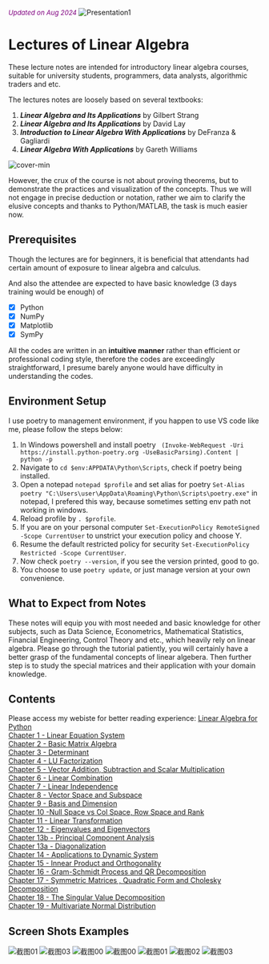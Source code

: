 <font color='purple' size=2.5><i>Updated on Aug 2024</i></font>
![Presentation1](https://user-images.githubusercontent.com/59842360/159695863-678be5bc-d146-4340-9592-003ad93241e1.jpg)
# Lectures of Linear Algebra

These lecture notes are intended for introductory linear algebra courses, suitable for university students, programmers, data analysts, algorithmic traders and etc. 

The lectures notes are loosely based on several textbooks:

1. <b><i>Linear Algebra and Its Applications</i></b> by Gilbert Strang 
2. <b><i>Linear Algebra and Its Applications</i></b> by David Lay 
3. <b><i>Introduction to Linear Algebra With Applications</i></b> by DeFranza & Gagliardi
4. <b><i>Linear Algebra With Applications</i></b> by Gareth Williams

![cover-min](https://user-images.githubusercontent.com/59842360/83939172-64df6c00-a7e3-11ea-80b1-058af696d5a3.png)

However, the crux of the course is not about proving theorems, but to demonstrate the practices and visualization of the concepts. Thus we will not engage in precise deduction or notation, rather we aim to clarify the elusive concepts and thanks to Python/MATLAB, the task is much easier now.

## Prerequisites
Though the lectures are for beginners, it is beneficial that attendants had certain amount of exposure to linear algebra and calculus.

And also the attendee are expected to have basic knowledge (3 days training would be enough) of 
- [x] Python
- [x] NumPy
- [x] Matplotlib
- [x] SymPy

All the codes are written in an <b>intuitive manner</b> rather than efficient or professional coding style, therefore the codes are exceedingly straightforward, I presume barely anyone would have difficulty in understanding the codes.

## Environment Setup
I use poetry to management environment, if you happen to use VS code like me, please follow the steps below:
1. In Windows powershell and install poetry ``` (Invoke-WebRequest -Uri https://install.python-poetry.org -UseBasicParsing).Content | python -p```
2. Navigate to ```cd $env:APPDATA\Python\Scripts```, check if poetry being installed.
3. Open a notepad ```notepad $profile``` and set alias for poetry ```Set-Alias poetry "C:\Users\user\AppData\Roaming\Python\Scripts\poetry.exe"``` in notepad, I prefered this way, because sometimes setting env path not working in windows.
4. Reload profile by ```. $profile```.
5. If you are on your personal computer ```Set-ExecutionPolicy RemoteSigned -Scope CurrentUser``` to unstrict your execution policy and choose Y.
6. Resume the default restricted policy for security ```Set-ExecutionPolicy Restricted -Scope CurrentUser```.
7. Now check ```poetry --version```, if you see the version printed, good to go.
8. You choose to use ```poetry update```, or just manage version at your own convenience.

## What to Expect from Notes
These notes will equip you with most needed and basic knowledge for other subjects, such as Data Science, Econometrics, Mathematical Statistics, Financial Engineering, Control Theory and etc., which heavily rely on linear algebra. Please go through the tutorial patiently, you will certainly have a better grasp of the fundamental concepts of linear algebera. Then further step is to study the special matrices and their application with your domain knowledge.  

## Contents
Please access my webiste for better reading experience: [Linear Algebra for Python](https://www.weijiechen.com/linear-algebra-with-python-book/linear-algebra-index.html)<br>
[Chapter 1 - Linear Equation System](https://www.weijiechen.com/linear-algebra-with-python-book/qmd/Chapter%201%20-%20Linear%20Equation%20System.html)<br>
[Chapter 2 - Basic Matrix Algebra](https://www.weijiechen.com/linear-algebra-with-python-book/qmd/Chapter%202%20-%20Basic%20Matrix%20Algebra.html)<br>
[Chapter 3 - Determinant](https://nbviewer.org/github/weijie-chen/Linear-Algebra-With-Python/blob/master/notebooks/Chapter%203%20-%20Determinant.ipynb)<br>
[Chapter 4 - LU Factorization](https://nbviewer.org/github/weijie-chen/Linear-Algebra-With-Python/blob/master/notebooks/Chapter%204%20-%20LU%20Factorization.ipynb)<br>
[Chapter 5 - Vector Addition, Subtraction and Scalar Multiplication](https://nbviewer.org/github/weijie-chen/Linear-Algebra-With-Python/blob/master/notebooks/Chapter%205%20-%20Vector%20Addition%2C%20Subtraction%20and%20Scalar%20Multiplication.ipynb)<br>
[Chapter 6 - Linear Combination](https://nbviewer.org/github/weijie-chen/Linear-Algebra-With-Python/blob/master/notebooks/Chapter%206%20-%20Linear%20Combination.ipynb)<br>
[Chapter 7 - Linear Independence](https://nbviewer.org/github/weijie-chen/Linear-Algebra-With-Python/blob/master/notebooks/Chapter%207%20-%20Linear%20Independence.ipynb)<br>
[Chapter 8 - Vector Space and Subspace](https://nbviewer.org/github/weijie-chen/Linear-Algebra-With-Python/blob/master/notebooks/Chapter%208%20-%20Vector%20Space%20and%20Subspace.ipynb)<br>
[Chapter 9 - Basis and Dimension](https://nbviewer.org/github/weijie-chen/Linear-Algebra-With-Python/blob/master/notebooks/Chapter%209%20-%20Basis%20and%20Dimension.ipynb)<br>
[Chapter 10 -Null Space vs Col Space, Row Space and Rank](https://nbviewer.org/github/weijie-chen/Linear-Algebra-With-Python/blob/master/notebooks/Chapter%2010%20-Null%20Space%20vs%20Col%20Space%2C%20Row%20Space%20and%20Rank.ipynb)<br>
[Chapter 11 - Linear Transformation](https://nbviewer.org/github/weijie-chen/Linear-Algebra-With-Python/blob/master/notebooks/Chapter%2011%20-%20Linear%20Transformation.ipynb)<br>
[Chapter 12 - Eigenvalues and Eigenvectors](https://nbviewer.org/github/weijie-chen/Linear-Algebra-With-Python/blob/master/notebooks/Chapter%2012%20-%20Eigenvalues%20and%20Eigenvectors.ipynb)<br>
[Chapter 13b - Principal Component Analysis](https://nbviewer.org/github/weijie-chen/Linear-Algebra-With-Python/blob/master/notebooks/Chapter%2013b%20-%20Principal%20Component%20Analysis.ipynb)<br>
[Chapter 13a - Diagonalization](https://nbviewer.org/github/weijie-chen/Linear-Algebra-With-Python/blob/master/notebooks/Chapter%2013a%20-%20Diagonalization.ipynb)<br>
[Chapter 14 - Applications to Dynamic System](https://nbviewer.org/github/weijie-chen/Linear-Algebra-With-Python/blob/master/notebooks/Chapter%2014%20-%20Applications%20to%20Dynamic%20System.ipynb)<br>
[Chapter 15 - Innear Product and Orthogonality](https://nbviewer.org/github/weijie-chen/Linear-Algebra-With-Python/blob/master/notebooks/Chapter%2015%20-%20Innear%20Product%20and%20Orthogonality.ipynb)<br>
[Chapter 16 - Gram-Schmidt Process and QR Decomposition](https://nbviewer.org/github/weijie-chen/Linear-Algebra-With-Python/blob/master/notebooks/Chapter%2016%20-%20Gram-Schmidt%20Process%20and%20QR%20Decomposition.ipynb)<br>
[Chapter 17 - Symmetric Matrices , Quadratic Form and Cholesky Decomposition](https://nbviewer.org/github/weijie-chen/Linear-Algebra-With-Python/blob/master/notebooks/Chapter%2017%20-%20Symmetric%20Matrices%20%2C%20Quadratic%20Form%20and%20Cholesky%20Decomposition.ipynb)<br>
[Chapter 18 - The Singular Value Decomposition](https://nbviewer.org/github/weijie-chen/Linear-Algebra-With-Python/blob/master/notebooks/Chapter%2018%20-%20The%20Singular%20Value%20Decomposition.ipynb)<br>
[Chapter 19 - Multivariate Normal Distribution](https://nbviewer.org/github/weijie-chen/Linear-Algebra-With-Python/blob/master/notebooks/Chapter%2019%20-%20Multivariate%20Normal%20Distribution.ipynb)<br>

## Screen Shots Examples
![截图01](https://user-images.githubusercontent.com/59842360/122352881-6b043e80-cf47-11eb-9ca4-8f52c93c0efa.jpg)
![截图03](https://user-images.githubusercontent.com/59842360/122352926-78212d80-cf47-11eb-9bb4-c33e03b7f085.jpg)
![截图00](https://user-images.githubusercontent.com/59842360/122352940-7b1c1e00-cf47-11eb-9f80-e26454d4baaf.jpg)
![截图00](https://user-images.githubusercontent.com/59842360/126001287-9f8de290-3940-4000-b5db-7b12d8b70005.jpg)
![截图01](https://user-images.githubusercontent.com/59842360/126001290-d342db9f-76eb-41ce-98b2-208075bd4640.jpg)
![截图02](https://user-images.githubusercontent.com/59842360/126001291-5cee0e1b-d02b-4912-9d27-65eaaff13178.jpg)
![截图03](https://user-images.githubusercontent.com/59842360/126001463-0b262316-0032-482e-bb0f-1ccbbd3a2835.jpg)
